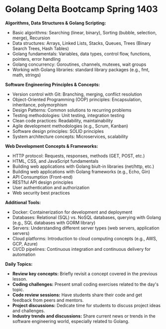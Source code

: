 # Golang Delta Bootcamp Spring 1403


**Algorithms, Data Structures & Golang Scripting:**

  * Basic algorithms: Searching (linear, binary), Sorting (bubble, selection, merge), Recursion
  * Data structures: Arrays, Linked Lists, Stacks, Queues, Trees (Binary Search Trees, Hash Tables)
  * Golang fundamentals: Variables, data types, control flow, functions, pointers, error handling
  * Golang concurrency: Goroutines, channels, mutexes, wait groups
  * Working with Golang libraries: standard library packages (e.g., fmt, math, strings)

**Software Engineering Principles & Concepts:**

  * Version control with Git: Branching, merging, conflict resolution
  * Object-Oriented Programming (OOP) principles: Encapsulation, inheritance, polymorphism
  * Design Patterns: Common solutions to recurring problems
  * Testing methodologies: Unit testing, integration testing
  * Clean code practices: Readability, maintainability
  * Agile development methodologies (e.g., Scrum, Kanban)
  * Software design principles: SOLID principles
  * System architecture concepts: Microservices, scalability

**Web Development Concepts & Frameworks:**

  * HTTP protocol: Requests, responses, methods (GET, POST, etc.)
  * HTML, CSS, and JavaScript fundamentals
  * Building web applications with Golang biult-in libraries (net/http, etc.)
  * Building web applications with Golang frameworks (e.g., Echo, Gin)
  * API Consumption (Front-end)
  * RESTful API design principles
  * User authentication and authorization
  * Web security best practices

**Additional Tools:**

  * Docker: Containerization for development and deployment
  * Databases: Relational (SQL) vs. NoSQL databases, querying with Golang (e.g., SQL databases with GORM library)
  * Servers: Understanding different server types (web servers, application servers)
  * Cloud platforms: Introduction to cloud computing concepts (e.g., AWS, GCP, Azure)
  * CI/CD pipelines: Continuous integration and continuous delivery for automation

**Daily Topics:**

* **Review key concepts:** Briefly revisit a concept covered in the previous lesson.
* **Coding challenges:** Present small coding exercises related to the day's topic.
* **Code review sessions:** Have students share their code and get feedback from peers and mentors.
* **Project discussions:** Dedicate time for students to discuss project ideas and challenges.
* **Industry trends and discussions:** Share current news or trends in the software engineering world, especially related to Golang.
